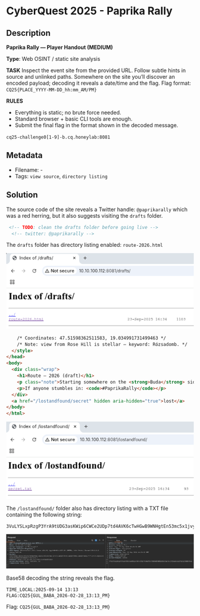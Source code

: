 # CyberQuest 2025 - Paprika Rally

## Description

**Paprika Rally — Player Handout (MEDIUM)**

**Type**: Web OSINT / static site analysis

**TASK**
Inspect the event site from the provided URL. Follow subtle hints in source and unlinked paths. Somewhere on the site you’ll discover an encoded payload; decoding it reveals a date/time and the flag. 
Flag format: `CQ25{PLACE_YYYY-MM-DD_hh:mm_AM/PM}`

**RULES**
- Everything is static; no brute force needed.
- Standard browser + basic CLI tools are enough.
- Submit the final flag in the format shown in the decoded message.

`cq25-challenge0[1-9]-b.cq.honeylab:8081`

## Metadata

- Filename: -
- Tags: `view source`, `directory listing`

## Solution

The source code of the site reveals a Twitter handle: `@paprikarally` which was a red herring, but it also suggests visiting the `drafts` folder.

```html
 <!-- TODO: clean the drafts folder before going live -->
  <!-- twitter: @paprikarally -->
```

The `drafts` folder has directory listing enabled: `route-2026.html`

![drafts](media/drafts.png)

```html
    /* Coordinates: 47.51598362511583, 19.034991731499463 */
    /* Note: view from Rose Hill is stellar — keyword: Rózsadomb. */
  </style>
</head>
<body>
  <div class="wrap">
    <h1>Route — 2026 (draft)</h1>
    <p class="note">Starting somewhere on the <strong>Buda</strong> side, near a historic site. Scratch entry — do not publish. <!-- goulashguru --></p>
    <p>If anyone stumbles in: <code>#PaprikaRally</code></p>
  </div>
  <a href="/lostandfound/secret" hidden aria-hidden="true">lost</a>
</body>
</html>
```

![lostandfound](media/lostandfound.png)

The `/lostandfound/` folder also has directory listing with a TXT file containing the following string:

```
3VuLYSLxpRzgP3YrA9tUDG3asKWip6CWCe2UDp7td4AVK6cTwHGwB9WNHgtEn53mc5x1jvyLAbr6ALFtnSg3XWBDX8aQ
```

![secret](media/secret.png)

Base58 decoding the string reveals the flag.

```
TIME_LOCAL:2025-09-14 13:13
FLAG:CQ25{GUL_BABA_2026-02-28_13:13_PM}
```

Flag: `CQ25{GUL_BABA_2026-02-28_13:13_PM}`